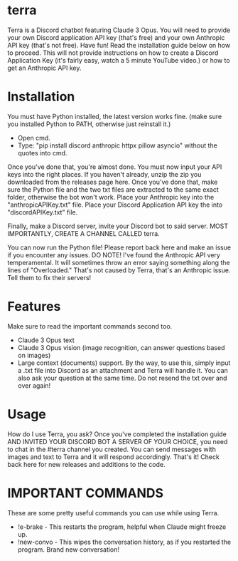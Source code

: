 # terra
Terra is a Discord chatbot featuring Claude 3 Opus. You will need to provide your own Discord application API key (that's free) and your own Anthropic API key (that's not free). Have fun! Read the installation guide below on how to proceed. This will not provide instructions on how to create a Discord Application Key (it's fairly easy, watch a 5 minute YouTube video.) or how to get an Anthropic API key.

# Installation
You must have Python installed, the latest version works fine. (make sure you installed Python to PATH, otherwise just reinstall it.)
 - Open cmd.
 - Type: "pip install discord anthropic httpx pillow asyncio" without the quotes into cmd.

Once you've done that, you're almost done. You must now input your API keys into the right places.
If you haven't already, unzip the zip you downloaded from the releases page here.
Once you've done that, make sure the Python file and the two txt files are extracted to the same exact folder, otherwise the bot won't work.
Place your Anthropic key into the "anthropicAPIKey.txt" file.
Place your Discord Application API key the into "discordAPIKey.txt" file.

Finally, make a Discord server, invite your Discord bot to said server. MOST IMPORTANTLY, CREATE A CHANNEL CALLED terra.

You can now run the Python file! Please report back here and make an issue if you encounter any issues.
DO NOTE! I've found the Anthropic API very temperamental. It will sometimes throw an error saying something along the lines of "Overloaded." That's not caused by Terra, that's an Anthropic issue. Tell them to fix their servers!

# Features
Make sure to read the important commands second too.
- Claude 3 Opus text
- Claude 3 Opus vision (image recognition, can answer questions based on images)
- Large context (documents) support.
    By the way, to use this, simply input a .txt file into Discord as an attachment and Terra will handle it. You can also ask your question at the same time. Do not resend the txt over and over again!

# Usage
How do I use Terra, you ask? Once you've completed the installation guide AND INVITED YOUR DISCORD BOT A SERVER OF YOUR CHOICE, you need to chat in the #terra channel you created. You can send messages with images and text to Terra
and it will respond accordingly. That's it! Check back here for new releases and additions to the code.

# IMPORTANT COMMANDS
These are some pretty useful commands you can use while using Terra.
- !e-brake - This restarts the program, helpful when Claude might freeze up.
- !new-convo - This wipes the conversation history, as if you restarted the program. Brand new conversation!
